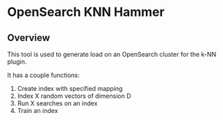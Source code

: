 # OpenSearch KNN Hammer

## Overview
This tool is used to generate load on an OpenSearch cluster for the k-NN plugin.

It has a couple functions:
1. Create index with specified mapping
2. Index X random vectors of dimension D
3. Run X searches on an index
4. Train an index 